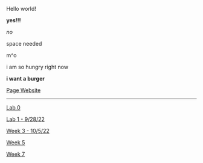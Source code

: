 Hello world!

**yes!!!**

*no*

space needed 

m^o

i am so hungry right now 

**i want a burger**

[Page Website](https://kyle-trinh-ucsd.github.io/cse15l-lab-reports/)
___
[Lab 0](https://kyle-trinh-ucsd.github.io/cse15l-lab-reports/lab-report-1-week-0.html)

[Lab 1 - 9/28/22](https://kyle-trinh-ucsd.github.io/cse15l-lab-reports/cse15l-lab1.html)

[Week 3 - 10/5/22](https://kyle-trinh-ucsd.github.io/cse15l-lab-reports/lab2.html)

[Week 5](https://kyle-trinh-ucsd.github.io/cse15l-lab-reports/week5-report.html)

[Week 7](https://kyle-trinh-ucsd.github.io/cse15l-lab-reports/week7-report.html)